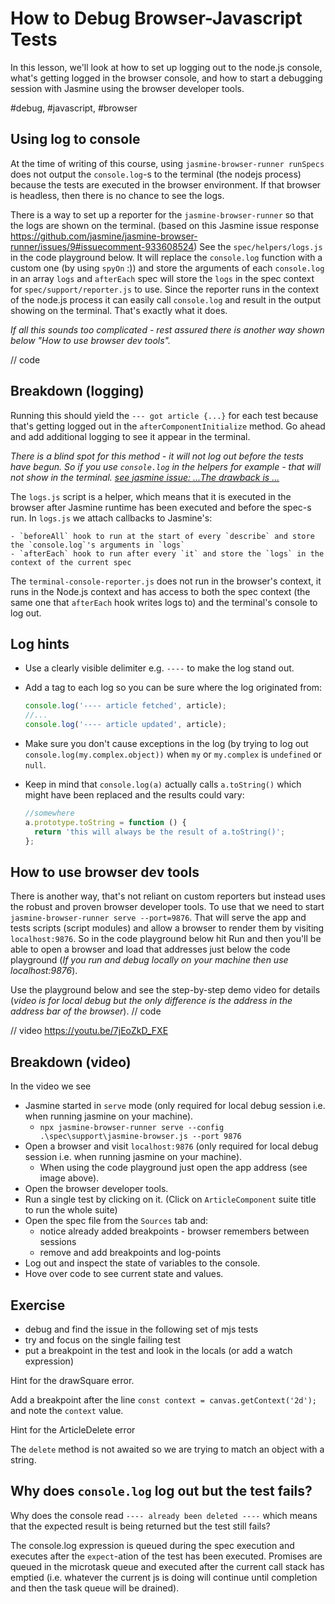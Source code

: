 # How to Debug Browser-Javascript Tests

In this lesson, we'll look at how to set up logging out to the node.js console, what's getting logged in the browser console, and how to start a debugging session with Jasmine using the browser developer tools.

#debug, #javascript, #browser

## Using log to console

At the time of writing of this course, using `jasmine-browser-runner runSpecs` does not output the `console.log`-s to the terminal (the nodejs process) because the tests are executed in the browser environment. If that browser is headless, then there is no chance to see the logs.

There is a way to set up a reporter for the `jasmine-browser-runner` so that the logs are shown on the terminal. (based on this Jasmine issue response https://github.com/jasmine/jasmine-browser-runner/issues/9#issuecomment-933608524)
See the `spec/helpers/logs.js` in the code playground below. It will replace the `console.log` function with a custom one (by using `spyOn` :)) and store the arguments of each `console.log` in an array `logs` and `afterEach` spec will store the `logs` in the spec context for `spec/support/reporter.js` to use. Since the reporter runs in the context of the node.js process it can easily call `console.log` and result in the output showing on the terminal. That's exactly what it does.

_If all this sounds too complicated - rest assured there is another way shown below "How to use browser dev tools"._

// code

## Breakdown (logging)

Running this should yield the `--- got article {...}` for each test because that's getting logged out in the `afterComponentInitialize` method. Go ahead and add additional logging to see it appear in the terminal.

_There is a blind spot for this method - it will not log out before the tests have begun. So if you use `console.log` in the helpers for example - that will not show in the terminal. [see jasmine issue: ...The drawback is ...](https://github.com/jasmine/jasmine-browser-runner/issues/9#issuecomment-933608524)_

The `logs.js` script is a helper, which means that it is executed in the browser after Jasmine runtime has been executed and before the spec-s run. In `logs.js` we attach callbacks to Jasmine's:

    - `beforeAll` hook to run at the start of every `describe` and store the `console.log`'s arguments in `logs`
    - `afterEach` hook to run after every `it` and store the `logs` in the context of the current spec

The `terminal-console-reporter.js` does not run in the browser's context, it runs in the Node.js context and has access to both the spec context (the same one that `afterEach` hook writes logs to) and the terminal's console to log out.

## Log hints

- Use a clearly visible delimiter e.g. `----` to make the log stand out.
- Add a tag to each log so you can be sure where the log originated from:

  ```js
  console.log('---- article fetched', article);
  //...
  console.log('---- article updated', article);
  ```

- Make sure you don't cause exceptions in the log (by trying to log out `console.log(my.complex.object))` when `my` or `my.complex` is `undefined` or `null`.
- Keep in mind that `console.log(a)` actually calls `a.toString()` which might have been replaced and the results could vary:

  ```js
  //somewhere
  a.prototype.toString = function () {
    return 'this will always be the result of a.toString()';
  };
  ```

## How to use browser dev tools

There is another way, that's not reliant on custom reporters but instead uses the robust and proven browser developer tools. To use that we need to start `jasmine-browser-runner serve --port=9876`. That will serve the app and tests scripts (script modules) and allow a browser to render them by visiting `localhost:9876`. So in the code playground below hit Run and then you'll be able to open a browser and load that addresses just below the code playground (_If you run and debug locally on your machine then use localhost:9876_).

Use the playground below and see the step-by-step demo video for details (_video is for local debug but the only difference is the address in the address bar of the browser_).
// code

// video
https://youtu.be/7jEoZkD_FXE

## Breakdown (video)

In the video we see

- Jasmine started in `serve` mode (only required for local debug session i.e. when running jasmine on your machine).
  - `npx jasmine-browser-runner serve --config .\spec\support\jasmine-browser.js --port 9876`
- Open a browser and visit `localhost:9876` (only required for local debug session i.e. when running jasmine on your machine).
  - When using the code playground just open the app address (see image above).
- Open the browser developer tools.
- Run a single test by clicking on it. (Click on `ArticleComponent` suite title to run the whole suite)
- Open the spec file from the `Sources` tab and:
  - notice already added breakpoints - browser remembers between sessions
  - remove and add breakpoints and log-points
- Log out and inspect the state of variables to the console.
- Hove over code to see current state and values.

## Exercise

- debug and find the issue in the following set of mjs tests
- try and focus on the single failing test
- put a breakpoint in the test and look in the locals (or add a watch expression)

Hint for the drawSquare error.

Add a breakpoint after the line `const context = canvas.getContext('2d');` and note the `context` value.

Hint for the ArticleDelete error

The `delete` method is not awaited so we are trying to match an object with a string.

## Why does `console.log` log out but the test fails?

Why does the console read `---- already been deleted ----` which means that the expected result is being returned but the test still fails?

The console.log expression is queued during the spec execution and executes after the `expect`-ation of the test has been executed. Promises are queued in the microtask queue and executed after the current call stack has emptied (i.e. whatever the current js is doing will continue until completion and then the task queue will be drained).
